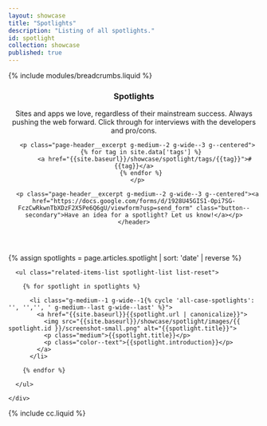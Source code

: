 ```yaml
---
layout: showcase
title: "Spotlights"
description: "Listing of all spotlights."
id: spotlight
collection: showcase
published: true
---
```



<div class="page-header">
  <div class="container">
    {% include modules/breadcrumbs.liquid %}
    <header class="clear">
      <h3 class="xxlarge">Spotlights</h3>
      <div class="divider">
        <span class="themed divider-icon"></span>
      </div>
      <p class="page-header__excerpt g-medium--2 g-wide--3 g--centered">Sites and apps we love, regardless of their mainstream success. Always pushing the web forward. Click through for interviews with the developers and pro/cons.</p>

      <p class="page-header__excerpt g-medium--2 g-wide--3 g--centered">
        {% for tag in site.data['tags'] %}
          <a href="{{site.baseurl}}/showcase/spotlight/tags/{{tag}}">#{{tag}}</a>
        {% endfor %}
      </p>

      <p class="page-header__excerpt g-medium--2 g-wide--3 g--centered"><a href="https://docs.google.com/forms/d/1928U45GIS1-Opi7SG-FczCwRkwnTbXDzF2X5Pe6Q6gU/viewform?usp=send_form" class="button--secondary">Have an idea for a spotlight? Let us know!</a></p>
    </header>
  </div>
</div>

{% assign spotlights = page.articles.spotlight | sort: 'date' | reverse  %}

<div class="container spotlight-listing">

  <div class="related-items clear">
    <div class="related-items__section clear">

      <ul class="related-items-list spotlight-list list-reset">

        {% for spotlight in spotlights %}

          <li class="g-medium--1 g-wide--1{% cycle 'all-case-spotlights': '', '','', ' g-medium--last g-wide--last' %}">
            <a href="{{site.baseurl}}{{spotlight.url | canonicalize}}">
              <img src="{{site.baseurl}}/showcase/spotlight/images/{{ spotlight.id }}/screenshot-small.png" alt="{{spotlight.title}}">
              <p class="medium">{{spotlight.title}}</p>
              <p class="color--text">{{spotlight.introduction}}</p>
            </a>
          </li>

        {% endfor %}

      </ul>

    </div>
  </div>

</div>

{% include cc.liquid %}
